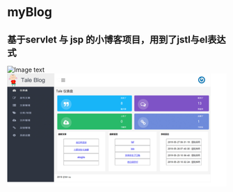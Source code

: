 myBlog
=======================
基于servlet 与 jsp 的小博客项目，用到了jstl与el表达式
---------------------------
![Image text](https://github.com/Xuxiaosa/img-folder/blob/master/login.jng)
![Image text](https://github.com/Xuxiaosa/img-folder/blob/master/display.png)
